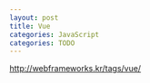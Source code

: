 ```yaml
---
layout: post
title: Vue
categories: JavaScript
categories: TODO
---
```


http://webframeworks.kr/tags/vue/